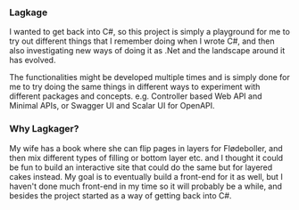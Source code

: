 ### Lagkage

I wanted to get back into C#, so this project is simply a playground for me to try out different things that I remember doing when I wrote C#, and then also investigating new ways of doing it as .Net and the landscape around it has evolved.

The functionalities might be developed multiple times and is simply done for me to try doing the same things in different ways to experiment with different packages and concepts.
e.g. Controller based Web API and Minimal APIs, or Swagger UI and Scalar UI for OpenAPI.


### Why Lagkager?

My wife has a book where she can flip pages in layers for Flødeboller, and then mix different types of filling or bottom layer etc. and I thought it could be fun to build an interactive site that could do the same but for layered cakes instead.
My goal is to eventually build a front-end for it as well, but I haven't done much front-end in my time so it will probably be a while, and besides the project started as a way of getting back into C#.
